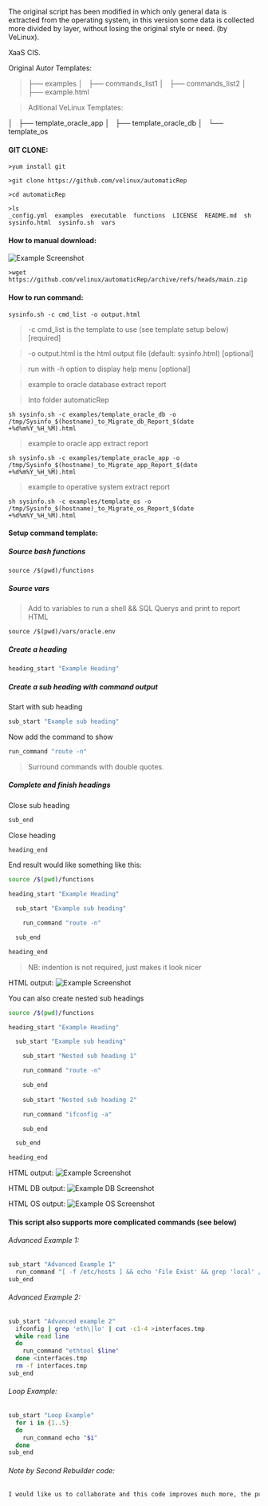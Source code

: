 The original script has been modified in which only general data is extracted from the operating system, in this version some data is collected more divided by layer, without losing the original style or need. (by VeLinux).

XaaS CIS.

Original Autor Templates:
> ├── examples
│   ├── commands_list1
│   ├── commands_list2
│   ├── example.html

> Aditional VeLinux Templates:

│   ├── template_oracle_app
│   ├── template_oracle_db
│   └── template_os

#### GIT CLONE:
```
>yum install git 

>git clone https://github.com/velinux/automaticRep

>cd automaticRep

>ls 
_config.yml  examples  executable  functions  LICENSE  README.md  sh  sysinfo.html  sysinfo.sh  vars
```

#### How to manual download:

![Example Screenshot](https://i.imgur.com/fnL9VQO.png)

```
>wget https://github.com/velinux/automaticRep/archive/refs/heads/main.zip
```

#### How to run command:
```  
sysinfo.sh -c cmd_list -o output.html
```
> -c cmd_list is the template to use (see template setup below) [required]

> -o output.html is the html output file (default: sysinfo.html) [optional] 

> run with -h option to display help menu [optional]

> example to oracle database extract report

>Into folder automaticRep

```  
sh sysinfo.sh -c examples/template_oracle_db -o /tmp/Sysinfo_$(hostname)_to_Migrate_db_Report_$(date +%d%m%Y_%H_%M).html
```

> example to oracle app extract report

```  
sh sysinfo.sh -c examples/template_oracle_app -o /tmp/Sysinfo_$(hostname)_to_Migrate_app_Report_$(date +%d%m%Y_%H_%M).html
```

> example to operative system  extract report

```  
sh sysinfo.sh -c examples/template_os -o /tmp/Sysinfo_$(hostname)_to_Migrate_os_Report_$(date +%d%m%Y_%H_%M).html
```

#### Setup command template:

##### Source bash functions 
```
source /$(pwd)/functions
```
##### Source vars

> Add to variables to run a shell && SQL Querys and print to report HTML

```
source /$(pwd)/vars/oracle.env
```

##### Create a heading

```bash
heading_start "Example Heading"
```

##### Create a sub heading with command output
Start with sub heading

```bash
sub_start "Example sub heading"
```
Now add the command to show
```bash
run_command "route -n"
```
> Surround commands with double quotes.

##### Complete and finish headings
Close sub heading
```bash
sub_end
```
Close heading
```bash
heading_end
```

End result would like something like this:
```bash
source /$(pwd)/functions

heading_start "Example Heading"

  sub_start "Example sub heading"

    run_command "route -n"

  sub_end

heading_end
```
> NB: indention is not required, just makes it look nicer

HTML output:
![Example Screenshot](https://i.imgur.com/cWozQTG.png)

You can also create nested sub headings 
```bash
source /$(pwd)/functions

heading_start "Example Heading"

  sub_start "Example sub heading"

    sub_start "Nested sub heading 1"

    run_command "route -n"

    sub_end
    
    sub_start "Nested sub heading 2"

    run_command "ifconfig -a"

    sub_end

  sub_end

heading_end
```
HTML output:
![Example Screenshot](https://i.imgur.com/qMEIGtp.png)

HTML DB output:
![Example DB Screenshot](https://i.imgur.com/fNJtJIQ.png)

HTML OS output:
![Example OS Screenshot](https://i.imgur.com/kjKMxDf.png)

#### This script also supports more complicated commands (see below)

###### Advanced Example 1:
```bash
sub_start "Advanced Example 1"
  run_command "[ -f /etc/hosts ] && echo 'File Exist' && grep 'local' /etc/hosts | wc -l"
sub_end
```
###### Advanced Example 2:
```bash
sub_start "Advanced example 2"
  ifconfig | grep 'eth\|lo' | cut -c1-4 >interfaces.tmp
  while read line
  do
    run_command "ethtool $line"
  done <interfaces.tmp
  rm -f interfaces.tmp
sub_end
```
###### Loop Example:
```bash
sub_start "Loop Example"
  for i in {1..5}
  do
    run_command echo "$i"
  done
sub_end
```
###### Note by Second Rebuilder code:
```bash
I would like us to collaborate and this code improves much more, the purpose can help us all. 
```
